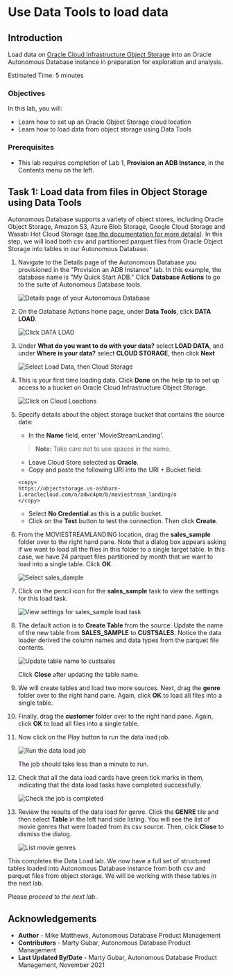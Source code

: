 # Use Data Tools to load data

## Introduction

Load data on [Oracle Cloud Infrastructure Object Storage](https://www.oracle.com/cloud/storage/object-storage.html) into an Oracle Autonomous Database instance in preparation for exploration and analysis.

Estimated Time: 5 minutes

### Objectives

In this lab, you will:
* Learn how to set up an Oracle Object Storage cloud location
* Learn how to load data from object storage using Data Tools


### Prerequisites

- This lab requires completion of Lab 1, **Provision an ADB Instance**, in the Contents menu on the left.


## Task 1: Load data from files in Object Storage using Data Tools

Autonomous Database supports a variety of object stores, including Oracle Object Storage, Amazon S3, Azure Blob Storage, Google Cloud Storage and Wasabi Hot Cloud Storage ([see the documentation for more details](https://docs.oracle.com/en/cloud/paas/autonomous-database/adbsa/data-load.html#GUID-E810061A-42B3-485F-92B8-3B872D790D85)). In this step, we will load both csv and partitioned parquet files from Oracle Object Storage into tables in our Autonomous Database. 

1. Navigate to the Details page of the Autonomous Database you provisioned in the "Provision an ADB Instance" lab. In this example, the database name is "My Quick Start ADB." Click **Database Actions** to go to the suite of Autonomous Database tools.

    ![Details page of your Autonomous Database](images/service-details.png " ")


1. On the Database Actions home page, under **Data Tools**, click **DATA LOAD**.

    ![Click DATA LOAD](images/dataload.png)
 

2. Under **What do you want to do with your data?** select **LOAD DATA**, and under **Where is your data?** select **CLOUD STORAGE**, then click **Next**

    ![Select Load Data, then Cloud Storage](images/loadfromstorage.png)

3. This is your first time loading data. Click **Done** on the help tip to set up access to a bucket on Oracle Cloud Infrastructure Object Storage. 

    ![Click on Cloud Loactions](images/add-cloud-storage.png)

4. Specify details about the object storage bucket that contains the source data:

    - In the **Name** field, enter 'MovieStreamLanding'.

    > **Note:** Take care not to use spaces in the name.

    - Leave Cloud Store selected as **Oracle**.
    - Copy and paste the following URI into the URI + Bucket field:

    ```
    <copy>
    https://objectstorage.us-ashburn-1.oraclecloud.com/n/adwc4pm/b/moviestream_landing/o
    </copy>
    ```

    - Select **No Credential** as this is a public bucket.
    - Click on the **Test** button to test the connection. Then click **Create**.   

5. From the MOVIESTREAMLANDING location, drag the **sales_sample** folder over to the right hand pane. Note that a dialog box appears asking if we want to load all the files in this folder to a single target table. In this case, we have 24 parquet files partitioned by month that we want to load into a single table. Click **OK**.

    ![Select sales_dample](images/select-sales-sample.png)

6. Click on the pencil icon for the **sales_sample** task to view the settings for this load task.

    ![View settings for sales_sample load task](images/view-sales-sample.png)

7. The default action is to **Create Table** from the source. Update the name of the new table from **SALES_SAMPLE** to **CUSTSALES**. Notice the data loader derived the column names and data types from the parquet file contents. 

    ![Update table name to custsales](images/update-sales-sample-name.png)

    Click **Close** after updating the table name.

8. We will create tables and load two more sources. Next, drag the **genre** folder over to the right hand pane. Again, click **OK** to load all files into a single table.

9. Finally, drag the **customer** folder over to the right hand pane. Again, click **OK** to load all files into a single table.

10. Now click on the Play button to run the data load job.

    ![Run the data load job](images/rundataload.png)

    The job should take less than a minute to run.

9. Check that all the data load cards have green tick marks in them, indicating that the data load tasks have completed successfully.

    ![Check the job is completed](images/loadcompleted.png)

10. Review the results of the data load for genre. Click the **GENRE** tile and then select **Table** in the left hand side listing. You will see the list of movie genres that were loaded from its csv source. Then, click **Close** to dismiss the dialog.

    ![List movie genres](images/movie-genres.png)

This completes the Data Load lab. We now have a full set of structured tables loaded into Autonomous Database instance from both csv and parquet files from object storage. We will be working with these tables in the next lab.

Please *proceed to the next lab*.

## Acknowledgements

* **Author** - Mike Matthews, Autonomous Database Product Management
* **Contributors** -  Marty Gubar, Autonomous Database Product Management
* **Last Updated By/Date** - Marty Gubar, Autonomous Database Product Management, November 2021
